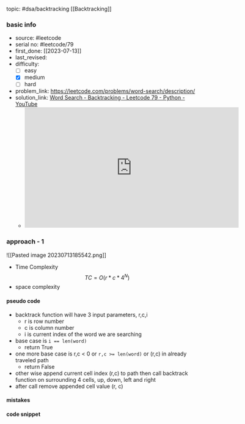 topic: #dsa/backtracking [[Backtracking]]

### basic info
- source: #leetcode 
- serial no: #leetcode/79 
- first_done: [[2023-07-13]]
- last_revised:
- difficulty:
	- [ ] easy
	- [x] medium
	- [ ] hard
- problem_link: https://leetcode.com/problems/word-search/description/ 
- solution_link: [Word Search - Backtracking - Leetcode 79 - Python - YouTube](https://www.youtube.com/watch?v=pfiQ_PS1g8E)
	- <iframe width="560" height="315" src="https://www.youtube.com/embed/pfiQ_PS1g8E" title="YouTube video player" frameborder="0" allow="accelerometer; autoplay; clipboard-write; encrypted-media; gyroscope; picture-in-picture; web-share" allowfullscreen></iframe>

### approach - 1
![[Pasted image 20230713185542.png]]
- Time Complexity $$TC = O(r*c*4^N)$$
- space complexity

#### pseudo code
- backtrack function will have 3 input parameters, r,c,i
	- r is row number
	- c is column number
	- i is current index of the word we are searching
- base case is <code>i == len(word)</code>
	- return True
- one more base case is r,c < 0 or <code>r,c >= len(word)</code> or (r,c) in already traveled path
	- return False
- other wise append current cell index (r,c) to path then call backtrack function on surrounding 4 cells, up, down, left and right 
- after call remove appended cell value (r, c)
#### mistakes

#### code snippet
```python

```
